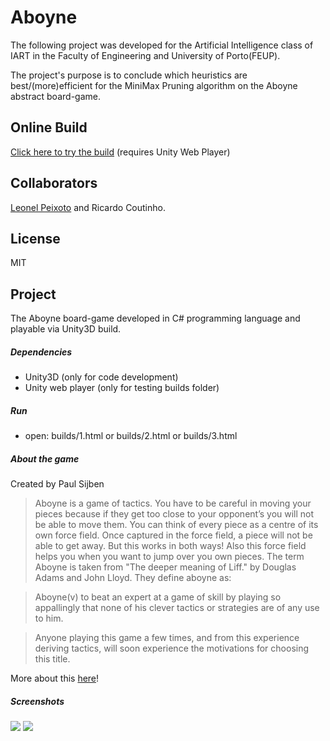 # Aboyne
The following project was developed for the Artificial Intelligence class of IART in the Faculty of Engineering and University of Porto(FEUP).

The project's purpose is to conclude which heuristics are best/(more)efficient for the MiniMax Pruning algorithm on the Aboyne abstract board-game.

## Online Build
[Click here to try the build][0] (requires Unity Web Player)

## Collaborators
[Leonel Peixoto][1] and
Ricardo Coutinho.

## License
MIT

## Project
The Aboyne board-game developed in C# programming language and playable via Unity3D build.

##### Dependencies
- Unity3D (only for code development)
- Unity web player (only for testing builds folder)

##### Run
 - open: builds/1.html or builds/2.html or builds/3.html

##### About the game
Created by Paul Sijben
> Aboyne is a game of tactics. You have to be careful in moving your pieces because if they get too close to your opponent’s you will not be able to move them. You can think of every piece as a centre of its own force field. Once captured in the force field, a piece will not be able to get away. But this works in both ways! Also this force field helps you when you want to jump over you own pieces.
> The term Aboyne is taken from "The deeper meaning of Liff." by Douglas Adams and John Lloyd. They define aboyne as:

> Aboyne(v) to beat an expert at a game of skill by playing so appallingly that none of his clever tactics or strategies are of any use to him.

> Anyone playing this game a few times, and from this experience deriving tactics, will soon experience the motivations for choosing this title.

More about this [here][2]!

##### Screenshots

![](https://raw.githubusercontent.com/RicardoCoutinho/IART/master/screenshots/1.png)
![](https://raw.githubusercontent.com/RicardoCoutinho/IART/master/screenshots/2.png)

[0]:https://dl.dropboxusercontent.com/u/13808975/1/1.html
[1]: http://
[2]:http://www.di.fc.ul.pt/~jpn/gv/aboyne.htm
